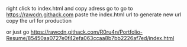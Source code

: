right click to index.html and copy adress
go to go to https://rawcdn.githack.com
paste the index.html url to generate new url
copy the url for production

or just go https://rawcdn.githack.com/R0ru4n/Portfolio-Resume/85450aa0727e0f42efa063ccaa8b7bb2226af7ed/index.html
